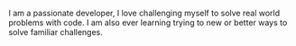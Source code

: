 I am a passionate developer, I love challenging myself to solve real world problems with code. I am also ever learning trying to new or better ways to solve familiar challenges. 

<!---
odhis101/odhis101 is a ✨ special ✨ repository because its `README.md` (this file) appears on your GitHub profile.
You can click the Preview link to take a look at your changes.
--->
